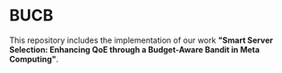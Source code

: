 # BUCB
This repository includes the implementation of our work **"Smart Server Selection: Enhancing QoE through a Budget-Aware Bandit in Meta Computing"**.
